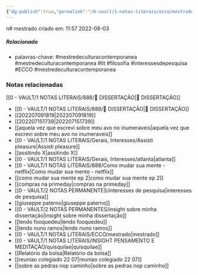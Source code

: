 ```yaml
---
{"dg-publish":true,"permalink":"/0-vault/1-notas-literais/ecco/mestrado/","tags":["mestredeculturacontemporanea","lit","filosofia","interessesdepesquisa","ECCO"],"dgHomeLink":true,"dgShowLocalGraph":true,"dgShowFileTree":true,"dgEnableSearch":true}
---
```


n# mestrado
criado em: 11:57 2022-08-03

##### Relacionado
- palavras-chave: #mestredeculturacontemporanea 
#mestredeculturacontemporanea #lit #filosofia #interessesdepesquisa #ECCO #mestredeculturacontemporanea 
### Notas relacionadas

[[0 - VAULT/1 NOTAS LITERAIS/888/📕 DISSERTAÇÃO\|📕 DISSERTAÇÃO]]
- [[0 - VAULT/1 NOTAS LITERAIS/888/📕 DISSERTAÇÃO\|📕 DISSERTAÇÃO]]
- [[202207091819\|202207091819]]
- [[202207151739\|202207151739]]
- [[aquela vez que escrevi sobre meu avo no inumeraveis\|aquela vez que escrevi sobre meu avo no inumeraveis]]
- [[0 - VAULT/1 NOTAS LITERAIS/Gerais, Interesses/Assisti pleasure\|Assisti pleasure]]
- [[assitindo X\|assitindo X]]
- [[0 - VAULT/1 NOTAS LITERAIS/Gerais, Interesses/atlanta\|atlanta]]
- [[0 - VAULT/1 NOTAS LITERAIS/888/Como mudar sua mente - netflix\|Como mudar sua mente - netflix]]
- [[como mudar sua mente ep 2\|como mudar sua mente ep 2]]
- [[compras na primeday\|compras na primeday]]
- [[0 - VAULT/2 NOTAS PERMANENTES/interesses de pesquisa\|interesses de pesquisa]]
- [[giuseppe paterno\|giuseppe paterno]]
- [[0 - VAULT/2 NOTAS PERMANENTES/insight sobre minha dissertação\|insight sobre minha dissertação]]
- [[lendo fooquedeu\|lendo fooquedeu]]
- [[lendo nuno ramos\|lendo nuno ramos]]
- [[0 - VAULT/1 NOTAS LITERAIS/ECCO/mestrado\|mestrado]]
- [[0 - VAULT/1 NOTAS LITERAIS/INSIGHT PENSAMENTO E MEDITAÇÃO/quisquilae\|quisquilae]]
- [[Relatório da bolsa\|Relatório da bolsa]]
- [[reuniao colegiado 22 07\|reuniao colegiado 22 07]]
- [[sobre as pedras nop caminho\|sobre as pedras nop caminho]]
